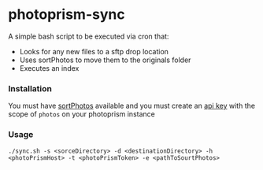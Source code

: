 # photoprism-sync

A simple bash script to be executed via cron that:

* Looks for any new files to a sftp drop location
* Uses sortPhotos to move them to the originals folder
* Executes an index

### Installation 

You must have [sortPhotos](https://github.com/rconn01/sortphotos/tree/LivePhotos) available and you must create an [api key](https://docs.photoprism.app/developer-guide/api/#client-authentication) with the scope of `photos` on your photoprism instance

### Usage

```
./sync.sh -s <sorceDirectory> -d <destinationDirectory> -h <photoPrismHost> -t <photoPrismToken> -e <pathToSourtPhotos>
```
